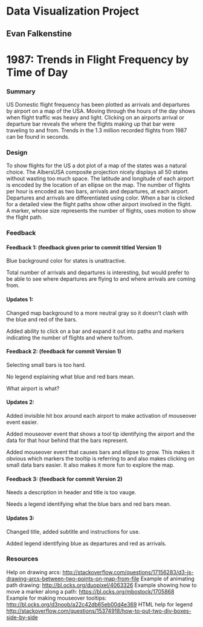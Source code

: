 # Data Visualization Project
## Evan Falkenstine

# 1987: Trends in Flight Frequency by Time of Day

### Summary
US Domestic flight frequency has been plotted as arrivals and departures by airport on a map of the USA. Moving through the hours of the day shows when flight traffic was heavy and light. Clicking on an airports arrival or departure bar reveals the where the flights making up that bar were traveling to and from. Trends in the 1.3 million recorded flights from 1987 can be found in seconds.

### Design
To show flights for the US a dot plot of a map of the states was a natural choice. The AlbersUSA composite projection nicely displays all 50 states without wasting too much space. The latitude and longitude of each airport is encoded by the location of an ellipse on the map. The number of flights per hour is encoded as two bars, arrivals and departures, at each airport. Departures and arrivals are differentiated using color. When a bar is clicked for a detailed view the flight paths show other airport involved in the flight. A marker, whose size represents the number of flights, uses motion to show the flight path.
### Feedback
#### Feedback 1: (feedback given prior to commit titled Version 1)
Blue background color for states is unattractive.

Total number of arrivals and departures is interesting, but would prefer to be able to see where departures are flying to and where arrivals are coming from.

#### Updates 1:
Changed map background to a more neutral gray so it doesn't clash with the blue and red of the bars.

Added ability to click on a bar and expand it out into paths and markers indicating the number of flights and where to/from.

#### Feedback 2: (feedback for commit Version 1)
Selecting small bars is too hard.

No legend explaining what blue and red bars mean.

What airport is what?

#### Updates 2:
Added invisible hit box around each airport to make activation of mouseover event easier.

Added mouseover event that shows a tool tip identifying the airport and the data for that hour behind that the bars represent.

Added mouseover event that causes bars and ellipse to grow. This makes it obvious which markers the tooltip is referring to and also makes clicking on small data bars easier. It also makes it more fun to explore the map.

#### Feedback 3: (feedback for commit Version 2)
Needs a description in header and title is too vauge.

Needs a legend identifying what the blue bars and red bars mean.

#### Updates 3:
Changed title, added subtitle and instructions for use.

Added legend identifying blue as departures and red as arrivals.

### Resources
Help on drawing arcs:
    http://stackoverflow.com/questions/17156283/d3-js-drawing-arcs-between-two-points-on-map-from-file
Example of animating path drawing:
    http://bl.ocks.org/duopixel/4063326
Example showing how to move a marker along a path:
    https://bl.ocks.org/mbostock/1705868
Example for making mouseover tooltips:
    http://bl.ocks.org/d3noob/a22c42db65eb00d4e369
HTML help for legend
    http://stackoverflow.com/questions/15374918/how-to-put-two-div-boxes-side-by-side